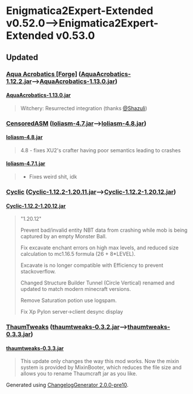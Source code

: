 # Enigmatica2Expert-Extended v0.52.0⟶Enigmatica2Expert-Extended v0.53.0


## Updated

### [Aqua Acrobatics [Forge]](https://www.curseforge.com/minecraft/mc-mods/aqua-acrobatics) ([AquaAcrobatics-1.12.2.jar](https://www.curseforge.com/minecraft/mc-mods/aqua-acrobatics/files/3705989)⟶[AquaAcrobatics-1.13.0.jar](https://www.curseforge.com/minecraft/mc-mods/aqua-acrobatics/files/3717467))

#### [AquaAcrobatics-1.13.0.jar](https://www.curseforge.com/minecraft/mc-mods/aqua-acrobatics/files/3717467)
  > 
  > Witchery: Resurrected integration (thanks [@Shazuli](https://github.com/Shazuli))
  > 
### [CensoredASM](https://www.curseforge.com/minecraft/mc-mods/lolasm) ([loliasm-4.7.jar](https://www.curseforge.com/minecraft/mc-mods/lolasm/files/3687835)⟶[loliasm-4.8.jar](https://www.curseforge.com/minecraft/mc-mods/lolasm/files/3722251))

#### [loliasm-4.8.jar](https://www.curseforge.com/minecraft/mc-mods/lolasm/files/3722251)
  > 
  > 4.8 - fixes XU2's crafter having poor semantics leading to crashes
  > 
#### [loliasm-4.7.1.jar](https://www.curseforge.com/minecraft/mc-mods/lolasm/files/3717481)
  > 
  > * Fixes weird shit, idk
  > 
### [Cyclic](https://www.curseforge.com/minecraft/mc-mods/cyclic) ([Cyclic-1.12.2-1.20.11.jar](https://www.curseforge.com/minecraft/mc-mods/cyclic/files/3386442)⟶[Cyclic-1.12.2-1.20.12.jar](https://www.curseforge.com/minecraft/mc-mods/cyclic/files/3722420))

#### [Cyclic-1.12.2-1.20.12.jar](https://www.curseforge.com/minecraft/mc-mods/cyclic/files/3722420)
  > 
  > "1.20.12"
  > 
  > Prevent bad/invalid entity NBT data from crashing while mob is being captured by an empty Monster Ball.
  > 
  > Fix excavate enchant errors on high max levels, and reduced size calculation to mc1.16.5 formula (26 + 8*LEVEL).
  > 
  > Excavate is no longer compatible with Efficiency to prevent stackoverflow.
  > 
  > Changed Structure Builder Tunnel (Circle Vertical) renamed and updated to match modern minecraft versions.
  > 
  > Remove Saturation potion use logspam.
  > 
  > Fix Xp Pylon server->client desync display
  > 
### [ThaumTweaks](https://www.curseforge.com/minecraft/mc-mods/thaumtweaks) ([thaumtweaks-0.3.2.jar](https://www.curseforge.com/minecraft/mc-mods/thaumtweaks/files/3636119)⟶[thaumtweaks-0.3.3.jar](https://www.curseforge.com/minecraft/mc-mods/thaumtweaks/files/3710856))

#### [thaumtweaks-0.3.3.jar](https://www.curseforge.com/minecraft/mc-mods/thaumtweaks/files/3710856)
  > 
  > This update only changes the way this mod works. Now the mixin system is provided by MixinBooter, which reduces the file size and allows you to rename Thaumcraft jar as you like.
  > 

Generated using [ChangelogGenerator 2.0.0-pre10](https://github.com/TheRandomLabs/ChangelogGenerator).
